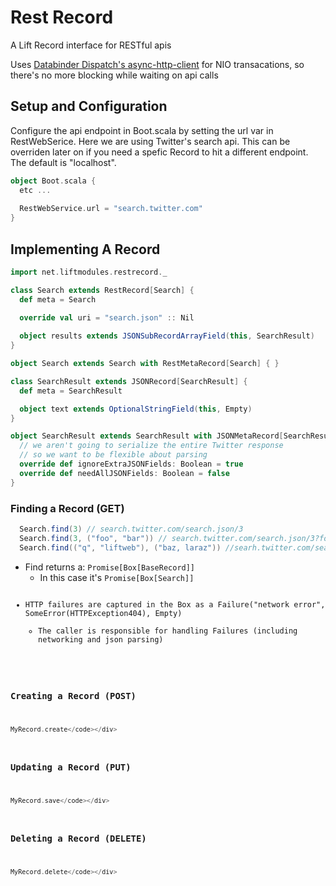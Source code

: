 Rest Record
===========

A Lift Record interface for RESTful apis

Uses <a href="http://dispatch.databinder.net/Dispatch.html">Databinder Dispatch's </a><a href="https://github.com/AsyncHttpClient/async-http-client">async-http-client</a> for NIO transacations, so there's no more blocking while waiting on api calls

## Setup and Configuration

Configure the api endpoint in Boot.scala by setting the url var in RestWebSerice. Here we are using Twitter's search
api. This can be overriden later on if you need a spefic Record to hit a different endpoint. The default is "localhost". 

```scala
object Boot.scala {
  etc ...
   
  RestWebService.url = "search.twitter.com"
}
```

## Implementing A Record

```scala
import net.liftmodules.restrecord._

class Search extends RestRecord[Search] {
  def meta = Search

  override val uri = "search.json" :: Nil
      
  object results extends JSONSubRecordArrayField(this, SearchResult)
}

object Search extends Search with RestMetaRecord[Search] { }

class SearchResult extends JSONRecord[SearchResult] {
  def meta = SearchResult

  object text extends OptionalStringField(this, Empty)
}

object SearchResult extends SearchResult with JSONMetaRecord[SearchResult] {
  // we aren't going to serialize the entire Twitter response 
  // so we want to be flexible about parsing
  override def ignoreExtraJSONFields: Boolean = true
  override def needAllJSONFields: Boolean = false 
}

```

### Finding a Record (GET)

```scala
  Search.find(3) // search.twitter.com/search.json/3
  Search.find(3, ("foo", "bar")) // search.twitter.com/search.json/3?foo=bar 
  Search.find(("q", "liftweb"), ("baz, laraz")) //searh.twitter.com/search.json?q=liftweb&baz=larax
```
* Find returns a: <code>Promise[Box[BaseRecord]]</code>
  * In this case it's <code>Promise[Box[Search]]</cod>
* HTTP failures are captured in the Box as a Failure("network error", SomeError(HTTPException404), Empty)
  * The caller is responsible for handling Failures (including networking and json parsing) 

### Creating a Record (POST)
```scala
MyRecord.create</code></div>
```

### Updating a Record (PUT)
```scala
MyRecord.save</code></div>
```

### Deleting a Record (DELETE)
```scala
MyRecord.delete</code></div>
```


